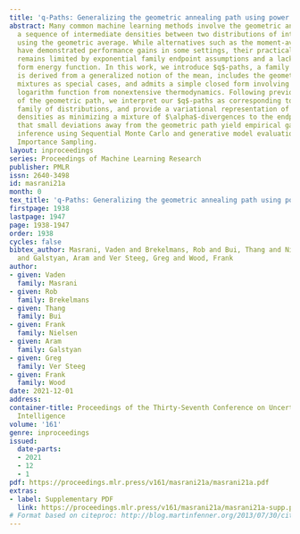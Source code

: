```yaml
---
title: 'q-Paths: Generalizing the geometric annealing path using power means'
abstract: Many common machine learning methods involve the geometric annealing path,
  a sequence of intermediate densities between two distributions of interest constructed
  using the geometric average. While alternatives such as the moment-averaging path
  have demonstrated performance gains in some settings, their practical applicability
  remains limited by exponential family endpoint assumptions and a lack of closed
  form energy function. In this work, we introduce $q$-paths, a family of paths which
  is derived from a generalized notion of the mean, includes the geometric and arithmetic
  mixtures as special cases, and admits a simple closed form involving the deformed
  logarithm function from nonextensive thermodynamics. Following previous analysis
  of the geometric path, we interpret our $q$-paths as corresponding to a $q$-exponential
  family of distributions, and provide a variational representation of intermediate
  densities as minimizing a mixture of $\alpha$-divergences to the endpoints. We show
  that small deviations away from the geometric path yield empirical gains for Bayesian
  inference using Sequential Monte Carlo and generative model evaluation using Annealed
  Importance Sampling.
layout: inproceedings
series: Proceedings of Machine Learning Research
publisher: PMLR
issn: 2640-3498
id: masrani21a
month: 0
tex_title: 'q-Paths: Generalizing the geometric annealing path using power means'
firstpage: 1938
lastpage: 1947
page: 1938-1947
order: 1938
cycles: false
bibtex_author: Masrani, Vaden and Brekelmans, Rob and Bui, Thang and Nielsen, Frank
  and Galstyan, Aram and Ver Steeg, Greg and Wood, Frank
author:
- given: Vaden
  family: Masrani
- given: Rob
  family: Brekelmans
- given: Thang
  family: Bui
- given: Frank
  family: Nielsen
- given: Aram
  family: Galstyan
- given: Greg
  family: Ver Steeg
- given: Frank
  family: Wood
date: 2021-12-01
address:
container-title: Proceedings of the Thirty-Seventh Conference on Uncertainty in Artificial
  Intelligence
volume: '161'
genre: inproceedings
issued:
  date-parts:
  - 2021
  - 12
  - 1
pdf: https://proceedings.mlr.press/v161/masrani21a/masrani21a.pdf
extras:
- label: Supplementary PDF
  link: https://proceedings.mlr.press/v161/masrani21a/masrani21a-supp.pdf
# Format based on citeproc: http://blog.martinfenner.org/2013/07/30/citeproc-yaml-for-bibliographies/
---
```

